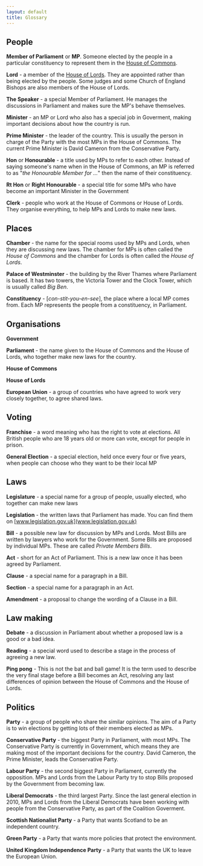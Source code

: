 ```yaml
---
layout: default
title: Glossary
---
```


## People

**Member of Parliament** or **MP**. Someone elected by the people in a particular constituency to represent them in the [House of Commons](commons.html).

**Lord** - a member of the [House of Lords](lords.html). They are appointed rather than being elected by the people. Some judges and some Church of England Bishops are also members of the House of Lords.

**The Speaker** - a special Member of Parliament. He manages the discussions in Parliament and makes sure the MP's behave themselves.

**Minister** - an MP or Lord who also has a special job in Goverment, making important decisions about how the country is run.

**Prime Minister** - the leader of the country. This is usually the person in charge of the Party with the most MPs in the House of Commons. The current Prime Minister is David Cameron from the Conservative Party.

**Hon** or **Honourable** - a title used by MPs to refer to each other. Instead of saying someone's name when in the House of Commons, an MP is referred to as "*the Honourable Member for ...*" then the name of their constituency.

**Rt Hon** or **Right Honourable** - a special title for some MPs who have become an important Minister in the Government

**Clerk** - people who work at the House of Commons or House of Lords. They organise everything, to help MPs and Lords to make new laws.

## Places

**Chamber** - the name for the special rooms used by MPs and Lords, when they are discussing new laws. The chamber for MPs is often called the *House of Commons* and the chamber for Lords is often called the *House of Lords*.

**Palace of Westminster** - the building by the River Thames where Parliament is based. It has two towers, the Victoria Tower and the Clock Tower, which is usually called *Big Ben*. 

**Constituency** - [*con-stit-you-en-see*], the place where a local MP comes from. Each MP represents the people from a constituency, in Parliament.

## Organisations

**Government**

**Parliament** - the name given to the House of Commons and the House of Lords, who together make new laws for the country.

**House of Commons**

**House of Lords**

**European Union** - a group of countries who have agreed to work very closely together, to agree shared laws.

## Voting

**Franchise** - a word meaning who has the right to vote at elections. All British people who are 18 years old or more can vote, except for people in prison.

**General Election** - a special election, held once every four or five years, when people can choose who they want to be their local MP

## Laws

**Legislature** - a special name for a group of people, usually elected, who together can make new laws

**Legislation** - the written laws that Parliament has made. You can find them on [www.legislation.gov.uk](www.legislation.gov.uk)

**Bill** - a possible new law for discussion by MPs and Lords. Most Bills are written by lawyers who work for the Government. Some Bills are proposed by individual MPs. These are called *Private Members Bills*.
 
**Act** - short for an Act of Parliament. This is a new law once it has been agreed by Parliament.

**Clause** - a special name for a paragraph in a Bill.

**Section** - a special name for a paragraph in an Act.

**Amendment** - a proposal to change the wording of a Clause in a Bill.

## Law making

**Debate** - a discussion in Parliament about whether a proposed law is a good or a bad idea.

**Reading** - a special word used to describe a stage in the process of agreeing a new law.

**Ping pong** - This is not the bat and ball game! It is the term used to describe the very final stage before a Bill becomes an Act, resolving any last differences of opinion between the House of Commons and the House of Lords.

## Politics

**Party** - a group of people who share the similar opinions. The aim of a Party is to win elections by getting lots of their members elected as MPs.

**Conservative Party** - the biggest Party in Parliament, with most MPs. The Conservative Party is currently in Government, which means they are making most of the important decisions for the country. David Cameron, the Prime Minister, leads the Conservative Party.

**Labour Party** - the second biggest Party in Parliament, currently the opposition. MPs and Lords from the Labour Party try to stop Bills proposed by the Government from becoming law.

**Liberal Democrats** - the third largest Party. Since the last general election in 2010, MPs and Lords from the Liberal Democrats have been working with people from the Conservative Party, as part of the Coalition Goverment.

**Scottish Nationalist Party** - a Party that wants Scotland to be an independent country.

**Green Party** - a Party that wants more policies that protect the environment.

**United Kingdom Independence Party** - a Party that wants the UK to leave the European Union.





